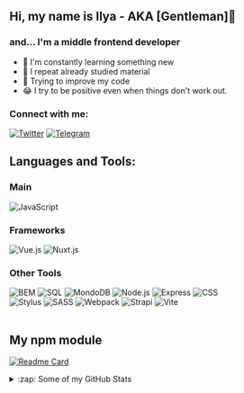 ## Hi, my name is Ilya - AKA [GentIeman]🎩

### and... I'm a middle frontend developer

- 📖 I'm constantly learning something new
- 🤔 I repeat already studied material
- 🔧 Trying to improve my code
- 😂 I try to be positive even when things don't work out.

### Connect with me:

[![Twitter](https://img.shields.io/badge/-Twitter-1e272e?style=for-the-badge&logo=Twitter&logoColor=1C9DEB)](https://twitter.com/GentIemanes)
[![Telegram](https://img.shields.io/badge/-Telegram-1e272e?style=for-the-badge&logo=telegram&logoColor=27A0D9)](https://t.me/Gent1men)

## Languages and Tools:

### Main

![JavaScript](https://img.shields.io/badge/-JavaScript-1e272e?style=for-the-badge&logo=JavaScript)

### Frameworks

![Vue.js](https://img.shields.io/badge/-Vue.js-1e272e?style=for-the-badge&logo=vuedotjs) ![Nuxt.js](https://img.shields.io/badge/-Nuxt.js-1e272e?style=for-the-badge&logo=nuxtdotjs)

### Other Tools

![BEM](https://img.shields.io/badge/-BEM-1e272e?style=for-the-badge&logo=bem) ![SQL](https://img.shields.io/badge/-SQL-1e272e?style=for-the-badge&logo=mysql) 
![MondoDB](https://img.shields.io/badge/-MongoDB-1e272e?style=for-the-badge&logo=mongodb)
![Node.js](https://img.shields.io/badge/-Node.js-1e272e?style=for-the-badge&logo=nodedotjs) ![Express](https://img.shields.io/badge/-Express-1e272e?style=for-the-badge&logo=express) ![CSS](https://img.shields.io/badge/-CSS-1e272e?style=for-the-badge&logo=css3&logoColor=1572B6)<br >
![Stylus](https://img.shields.io/badge/-Stylus-1e272e?style=for-the-badge&logo=Stylus) ![SASS](https://img.shields.io/badge/-SCSS-1e272e?style=for-the-badge&logo=sass) ![Webpack](https://img.shields.io/badge/-Webpack-1e272e?style=for-the-badge&logo=webpack) ![Strapi](https://img.shields.io/badge/-Strapi-1e272e?style=for-the-badge&logo=strapi) ![Vite](https://img.shields.io/badge/-Vite-1e272e?style=for-the-badge&logo=vite) 
<br />
<br />

## My npm module 
[![Readme Card](https://github-readme-stats.vercel.app/api/pin/?username=GentIeman&repo=v-month-picker&show_owner=true)](https://github.com/GentIeman/v-month-picker)

<details>
  <summary>:zap: Some of my GitHub Stats</summary>
  <br />
  <img alt="Most Used Language" src="https://github-readme-stats.vercel.app/api/top-langs/?username=GentIeman&layout=compact" />
  <br />
  <br />
  <img alt="GitHub Stats" src="https://github-readme-stats.vercel.app/api?username=GentIeman&show_icons=true&hide_title=true&hide=issues,contribs" />
</details>

